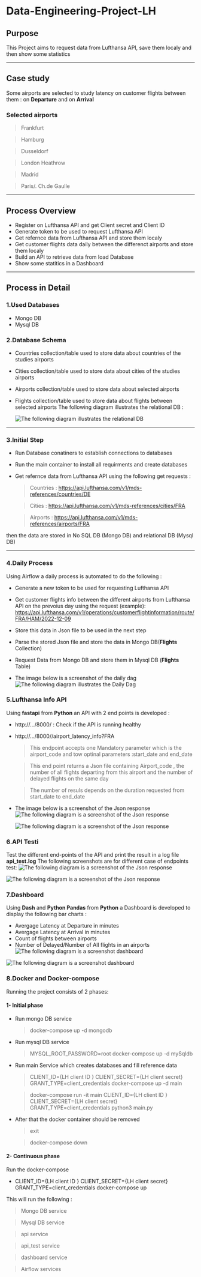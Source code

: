 # **Data-Engineering-Project-LH**

## **Purpose**
This Project aims to request data from Lufthansa API, save them localy and then show some statistics 
****

## **Case study**
 Some airports are selected to study latency on customer flights between them : on **Departure** and on **Arrival**

### **Selected airports**
>Frankfurt

>Hamburg

>Dusseldorf

>London Heathrow

>Madrid

>Paris/. Ch.de Gaulle
****
## **Process Overview**
- Register on Lufthansa API and get Client secret and Client ID
- Generate token to be used to request Lufthansa API 
- Get refernce data from Lufthansa API and store them localy
- Get customer flights data daily between the differenct airports and store them localy
- Build an API to retrieve data from load Database
- Show some statitics in a Dashboard

****
## **Process in Detail**
### 1.**Used Databases**
- Mongo DB
- Mysql DB
### 2.**Database Schema**
- Countries collection/table used to store data about countries of the studies airports
- Cities collection/table used to store data about cities of the studies airports
- Airports collection/table used to store data about selected airports 
- Flights collection/table used to store data about flights between selected airports 
 The following diagram illustrates the relational DB :

    ![The following diagram illustrates the relational DB](https://github.com/nisreenabuzidan/Data-Engineering-Project-LH/blob/main/images/ERD.svg)


****
### 3.**Initial Step**
- Run Database conatiners to establish connections to databases
- Run the main container to install all requirments and create databases
- Get refernce data from Lufthansa API using the following get requests :
    > Countries :
https://api.lufthansa.com/v1/mds-references/countries/DE

    >  Cities :
https://api.lufthansa.com/v1/mds-references/cities/FRA

    > Airports :
https://api.lufthansa.com/v1/mds-references/airports/FRA

then the data are stored in No SQL DB (Mongo DB) and relational DB (Mysql DB) 
****

### 4.**Daily Process**

Using Airflow a daily process is automated to do the following :
- Generate a new token to be used for requesting Lufthansa API
- Get customer flights info between the different airports from Lufthansa API on the prevoius day using the request (example):
https://api.lufthansa.com/v1/operations/customerflightinformation/route/FRA/HAM/2022-12-09

- Store this data in Json file to be used in the next step
- Parse the stored Json file and store the data in Mongo DB(**Flights** Collection)
- Request Data from Mongo DB and store them in Mysql DB (**Flights** Table)
- The image below is a screenshot of the daily dag
![The following diagram illustrates the Daily Dag](https://github.com/nisreenabuzidan/Data-Engineering-Project-LH/blob/main/images/airflow-1.jpg)

### 5.**Lufthansa Info API**
Using **fastapi** from **Python** an API with 2 end points is developed :
- http://.../8000/  : Check if the API is running healthy 
- http://.../8000//airport_latency_info?FRA
  > This endpoint accepts one Mandatory parameter which is the airport_code and tow optinal parameters :start_date and end_date

  > This end point returns a Json file containing Airport_code , the number of all flights departing from this airport and the number of delayed flights on the same day
  
  > The number of resuls depends on the duration requested from start_date to end_date 

- The image below is a screenshot of the Json response
    ![The following diagram is a screenshot of the Json response](https://github.com/nisreenabuzidan/Data-Engineering-Project-LH/blob/main/images/API-1.jpg)

    ![The following diagram is a screenshot of the Json response](https://github.com/nisreenabuzidan/Data-Engineering-Project-LH/blob/main/images/API-2.jpg)

### 6.**API Test**i
Test the different end-points of the API and print the result in a log file **api_test.log**
The following screenshots are for different case of endpoints test:
![The following diagram is a screenshot of the Json response](https://github.com/nisreenabuzidan/Data-Engineering-Project-LH/blob/main/images/api_test_1.jpg)

![The following diagram is a screenshot of the Json response](https://github.com/nisreenabuzidan/Data-Engineering-Project-LH/blob/main/images/api_test_1.jpg)


### 7.**Dashboard**
Using  **Dash** and **Python Pandas** from **Python** a Dashboard is developed to display the following bar charts : 

- Avergage Latency at Departure in minutes 
- Avergage Latency at Arrival in minutes
- Count of flights between airports
- Number of Delayed/Number of All flights in an airports 
![The following diagram is a screenshot dashboard](https://github.com/nisreenabuzidan/Data-Engineering-Project-LH/blob/main/images/dashboard1.jpg)

![The following diagram is a screenshot dashboard](https://github.com/nisreenabuzidan/Data-Engineering-Project-LH/blob/main/images/dashboard2.jpg)

### 8.**Docker and Docker-compose**
Running the project consists of 2 phases:
#### 1- Initial phase
- Run mongo DB service 
    >docker-compose up -d mongodb 
- Run mysql DB service 
    >MYSQL_ROOT_PASSWORD=root docker-compose up -d mySqldb
- Run main Service which creates databases and fill reference data
    >CLIENT_ID={LH client ID } CLIENT_SECRET={LH client secret} GRANT_TYPE=client_credentials docker-compose up -d main

    >docker-compose run -it main
    CLIENT_ID={LH client ID } CLIENT_SECRET={LH client secret} GRANT_TYPE=client_credentials python3 main.py

- After that the docker container should be removed
    >exit

    >docker-compose down

#### 2- Continuous phase
Run the docker-compose 

- CLIENT_ID={LH client ID } CLIENT_SECRET={LH client secret} GRANT_TYPE=client_credentials docker-compose up 

This will run the following :
> Mongo DB service

> Mysql DB service

> api service

> api_test service

> dashboard service

> Airflow services







